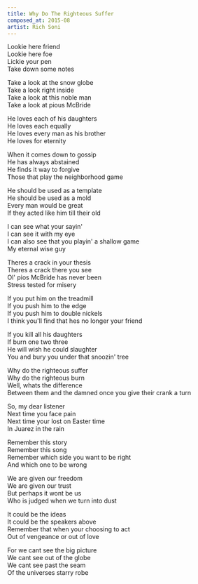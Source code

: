 ```yaml
---
title: Why Do The Righteous Suffer
composed_at: 2015-08
artist: Rich Soni
---
```


Lookie here friend  
Lookie here foe  
Lickie your pen  
Take down some notes  

Take a look at the snow globe  
Take a look right inside  
Take a look at this noble man  
Take a look at pious McBride  

He loves each of his daughters  
He loves each equally  
He loves every man as his brother  
He loves for eternity  

When it comes down to gossip  
He has always abstained  
He finds it way to forgive  
Those that play the neighborhood game  

He should be used as a template  
He should be used as a mold  
Every man would be great  
If they acted like him till their old  

I can see what your sayin'  
I can see it with my eye  
I can also see that you playin' a shallow game  
My eternal wise guy  

Theres a crack in your thesis  
Theres a crack there you see  
Ol' pios McBride has never been  
Stress tested for misery  

If you put him on the treadmill  
If you push him to the edge  
If you push him to double nickels  
I think you'll find that hes no longer your friend  

If you kill all his daughters  
If burn one two three  
He will wish he could slaughter  
You and bury you under that snoozin' tree  

Why do the righteous suffer  
Why do the righteous burn  
Well, whats the difference  
Between them and the damned once you give their crank a turn  

So, my dear listener  
Next time you face pain  
Next time your lost on Easter time  
In Juarez in the rain  

Remember this story  
Remember this song  
Remember which side you want to be right  
And which one to be wrong  

We are given our freedom  
We are given our trust  
But perhaps it wont be us  
Who is judged when we turn into dust  

It could be the ideas  
It could be the speakers above  
Remember that when your choosing to act  
Out of vengeance or out of love  

For we cant see the big picture  
We cant see out of the globe  
We cant see past the seam  
Of the universes starry robe  
